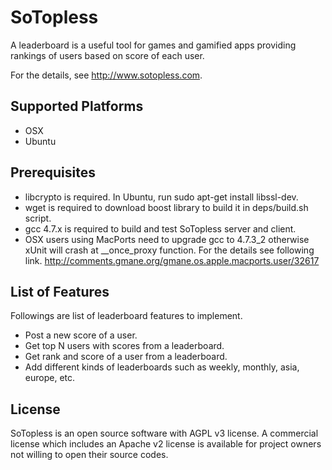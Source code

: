 SoTopless
=========
A leaderboard is a useful tool for games and gamified apps providing rankings of users based on score of each user.

For the details, see http://www.sotopless.com.

Supported Platforms
-------------------
*  OSX
*  Ubuntu

Prerequisites
-------------
*  libcrypto is required. In Ubuntu, run sudo apt-get install libssl-dev.
*  wget is required to download boost library to build it in deps/build.sh script.
*  gcc 4.7.x is required to build and test SoTopless server and client.
*  OSX users using MacPorts need to upgrade gcc to 4.7.3_2 otherwise xUnit will crash at __once_proxy function. For the details see following link.
http://comments.gmane.org/gmane.os.apple.macports.user/32617

List of Features
----------------
Followings are list of leaderboard features to implement.

*  Post a new score of a user.
*  Get top N users with scores from a leaderboard.
*  Get rank and score of a user from a leaderboard.
*  Add different kinds of leaderboards such as weekly, monthly, asia, europe, etc.

License
-------
SoTopless is an open source software with AGPL v3 license. A commercial license which includes an Apache v2 license is available for project owners not willing to open their source codes.
